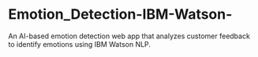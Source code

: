 # Emotion_Detection-IBM-Watson-
An AI-based emotion detection web app that analyzes customer feedback to identify emotions using IBM Watson NLP.
